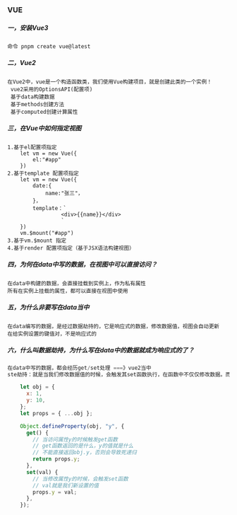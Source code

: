 ### VUE

##### 一，安装Vue3

```vue
命令 pnpm create vue@latest
```

##### 二，Vue2

```
在Vue2中，vue是一个构造函数类，我们使用Vue构建项目，就是创建此类的一个实例！
 vue2采用的OptionsAPI(配置项)
 基于data构建数据
 基于methods创建方法
 基于computed创建计算属性
```

##### 三，在Vue中如何指定视图

```vue
1.基于el配置项指定
	let vm = new Vue({
		el:"#app"
	})
2.基于template 配置项指定
	let vm = new Vue({
		date:{
			name:"张三"，
		}，
		template：`
				 <div>{{name}}</div> 
				 `
	})
	vm.$mount("#app")
3.基于vm.$mount 指定
4.基于render 配置项指定（基于JSX语法构建视图）
```

##### 四，为何在data中写的数据，在视图中可以直接访问？

```
在data中构建的数据，会直接挂载到实例上，作为私有属性
所有在实例上挂载的属性，都可以直接在视图中使用
```

##### 五，为什么非要写在data当中

```
在data编写的数据，是经过数据劫持的，它是响应式的数据，修改数据值，视图会自动更新
在给实例设置的键值对，不是响应式的
```

##### 六，什么叫数据劫持，为什么写在data中的数据就成为响应式的了？

```js
在data中写的数据，都会经历get/set处理 ===》vue2当中
ste劫持：就是当我们修改数据值的时候，会触发其set函数执行，在函数中不仅仅修改数据。而且还会通知视图重新渲染

    let obj = {
      x: 1,
      y: 10,
    };
    let props = { ...obj };

    Object.defineProperty(obj, "y", {
      get() {
        // 当访问属性y的时候触发get函数
        // get函数返回的是什么，y的值就是什么
        // 不能直接返回obj.y，否则会导致死递归
        return props.y;
      },
      set(val) {
        // 当修改属性y的时候，会触发set函数
        // val就是我们新设置的值
        props.y = val;
      },
    });
```

